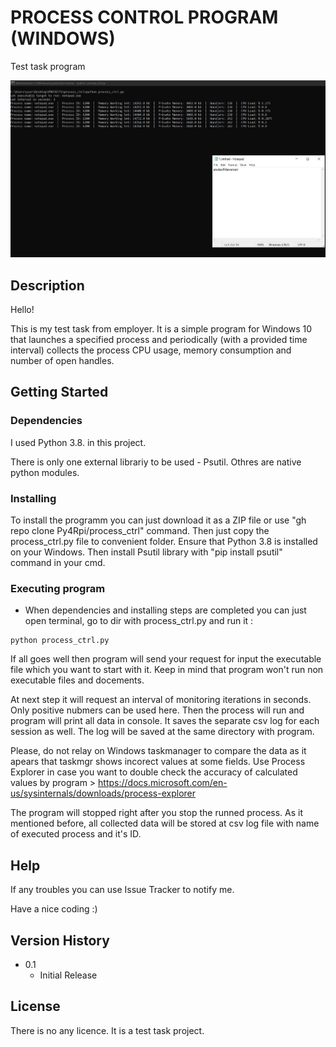 # PROCESS CONTROL PROGRAM (WINDOWS)

Test task program

![alt text](https://github.com/Py4Rpi/process_ctrl/blob/master/screen.jpg)

## Description

Hello!

This is my test task from employer. It is a simple program for Windows 10 that launches a specified process and
periodically (with a provided time interval) collects the process CPU usage, memory consumption and number of open handles.
 
## Getting Started

### Dependencies

I used Python 3.8. in this project.

There is only one external librariy to be used - Psutil. Othres are native python modules.

### Installing

To install the programm you can just download it as a ZIP file or use "gh repo clone Py4Rpi/process_ctrl" command. 
Then just copy the process_ctrl.py file to convenient folder. Ensure that Python 3.8 is installed on your Windows.
Then install Psutil library with "pip install psutil" command in your cmd.

### Executing program

* When dependencies and installing steps are completed you can just open terminal, go to dir with process_ctrl.py and run it :

```
python process_ctrl.py
```

If all goes well then program will send your request for input the executable file which you want to start with it.
Keep in mind that program won't run non executable files and docements.

At next step it will request an interval of monitoring iterations in seconds. Only positive nubmers can be used here.
Then the process will run and program will print all data in console. It saves the separate csv log for each session
as well. The log will be saved at the same directory with program. 

Please, do not relay on Windows taskmanager to compare the data as it apears that taskmgr shows incorect values at 
some fields. Use Process Explorer in case you want to double check the accuracy of calculated values by program >
https://docs.microsoft.com/en-us/sysinternals/downloads/process-explorer

The program will stopped right after you stop the runned process. As it mentioned before, all collected data will 
be stored at csv log file with name of executed process and it's ID.

## Help

If any troubles you can use Issue Tracker to notify me.

Have a nice coding :)

## Version History

* 0.1
    * Initial Release

## License

There is no any licence. It is a test task project.
